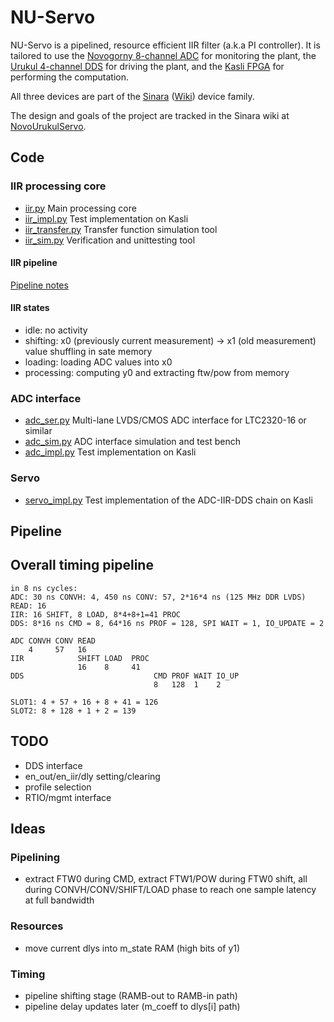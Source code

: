 # NU-Servo

NU-Servo is a pipelined, resource efficient IIR filter (a.k.a PI controller). It is tailored to use the [Novogorny 8-channel ADC](https://github.com/m-labs/sinara/wiki/Novogorny) for monitoring the plant, the [Urukul 4-channel DDS](https://github.com/m-labs/sinara/wiki/Urukul) for driving the plant, and the [Kasli FPGA](https://github.com/m-labs/sinara/wiki/Kasli) for performing the computation.

All three devices are part of the [Sinara](https://github.com/m-labs/sinara) ([Wiki](https://github.com/m-labs/sinara/wiki)) device family.

The design and goals of the project are tracked in the Sinara wiki at [NovoUrukulServo](https://github.com/m-labs/sinara/wiki/NovoUrukulServo).

## Code

### IIR processing core

* [iir.py](iir.py) Main processing core
* [iir_impl.py](iir_impl.py) Test implementation on Kasli
* [iir_transfer.py](iir_transfer.py) Transfer function simulation tool
* [iir_sim.py](iir_sim.py) Verification and unittesting tool

#### IIR pipeline

[Pipeline notes](pipeline.ods)

#### IIR states

* idle: no activity
* shifting: x0 (previously current measurement) -> x1 (old measurement) value shuffling in sate memory
* loading: loading ADC values into x0
* processing: computing y0 and extracting ftw/pow from memory

### ADC interface

* [adc_ser.py](adc_ser.py) Multi-lane LVDS/CMOS ADC interface for LTC2320-16 or
  similar
* [adc_sim.py](adc_sim.py) ADC interface simulation and test bench
* [adc_impl.py](adc_impl.py) Test implementation on Kasli

### Servo

* [servo_impl.py](servo_impl.py) Test implementation of the ADC-IIR-DDS chain
  on Kasli

## Pipeline

## Overall timing pipeline

```
in 8 ns cycles:
ADC: 30 ns CONVH: 4, 450 ns CONV: 57, 2*16*4 ns (125 MHz DDR LVDS) READ: 16
IIR: 16 SHIFT, 8 LOAD, 8*4+8+1=41 PROC
DDS: 8*16 ns CMD = 8, 64*16 ns PROF = 128, SPI WAIT = 1, IO_UPDATE = 2

ADC CONVH CONV READ
    4     57   16
IIR            SHIFT LOAD  PROC
               16    8     41
DDS                             CMD PROF WAIT IO_UP
                                8   128  1    2

SLOT1: 4 + 57 + 16 + 8 + 41 = 126
SLOT2: 8 + 128 + 1 + 2 = 139
```

## TODO

* DDS interface
* en_out/en_iir/dly setting/clearing
* profile selection
* RTIO/mgmt interface

## Ideas

### Pipelining

* extract FTW0 during CMD, extract FTW1/POW during FTW0 shift, all during CONVH/CONV/SHIFT/LOAD phase to reach one sample latency at full bandwidth

### Resources

* move current dlys into m_state RAM (high bits of y1)

### Timing

* pipeline shifting stage (RAMB-out to RAMB-in path)
* pipeline delay updates later (m_coeff to dlys[i] path)

